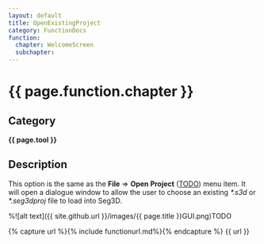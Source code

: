 ```yaml
---
layout: default
title: OpenExistingProject 
category: FunctionDocs 
function:
  chapter: WelcomeScreen
  subchapter: 
---
```


# {{ page.function.chapter }} 

## Category

**{{ page.tool }}**

## Description

This option is the same as the **File** ⇒ **Open Project** ([TODO](#open-project)) menu item. It will open a dialogue window to allow the user to choose an existing *\*.s3d* or *\*.seg3dproj* file to load into Seg3D.

%![alt text]({{ site.github.url }}/images/{{ page.title }}GUI.png)TODO

{% capture url %}{% include functionurl.md%}{% endcapture %}
{{ url }}

